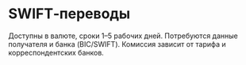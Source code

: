 # SWIFT‑переводы
Доступны в валюте, сроки 1–5 рабочих дней. Потребуются данные получателя и банка (BIC/SWIFT).
Комиссия зависит от тарифа и корреспондентских банков.
